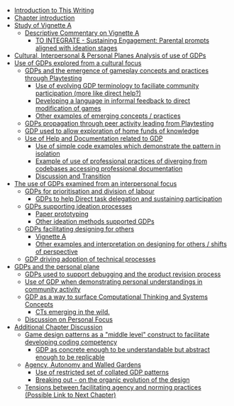 -   [Introduction to This Writing](#introduction-to-this-writing)
-   [Chapter introduction](#chapter-introduction)
-   [Study of Vignette A](#study-of-vignette-a)
    -   [Descriptive Commentary on Vignette
        A](#descriptive-commentary-on-vignette-a)
        -   [TO INTEGRATE - Sustaining Engagement: Parental prompts
            aligned with ideation
            stages](#to-integrate---sustaining-engagement-parental-prompts-aligned-with-ideation-stages)
-   [Cultural, Interpersonal & Personal Planes Analysis of use of
    GDPs](#cultural-interpersonal-personal-planes-analysis-of-use-of-gdps)
-   [Use of GDPs explored from a cultural
    focus](#use-of-gdps-explored-from-a-cultural-focus)
    -   [GDPs and the emergence of gameplay concepts and practices
        through
        Playtesting](#gdps-and-the-emergence-of-gameplay-concepts-and-practices-through-playtesting)
        -   [Use of evolving GDP terminology to faciliate community
            participation (more like direct
            help?)](#use-of-evolving-gdp-terminology-to-faciliate-community-participation-more-like-direct-help)
        -   [Developing a language in informal feedback to direct
            modification of
            games](#developing-a-language-in-informal-feedback-to-direct-modification-of-games)
        -   [Other examples of emerging concepts /
            practices](#other-examples-of-emerging-concepts-practices)
    -   [GDPs propagation through peer activity leading from
        Playtesting](#gdps-propagation-through-peer-activity-leading-from-playtesting)
    -   [GDP used to allow exploration of home funds of
        knowledge](#gdp-used-to-allow-exploration-of-home-funds-of-knowledge)
    -   [Use of Help and Documentation related to
        GDP](#use-of-help-and-documentation-related-to-gdp)
        -   [Use of simple code examples which demonstrate the pattern
            in
            isolation](#use-of-simple-code-examples-which-demonstrate-the-pattern-in-isolation)
        -   [Example of use of professional practices of diverging from
            codebases accessing professional
            documentation](#example-of-use-of-professional-practices-of-diverging-from-codebases-accessing-professional-documentation)
        -   [Discussion and Transition](#discussion-and-transition)
-   [The use of GDPs examined from an interpersonal
    focus](#the-use-of-gdps-examined-from-an-interpersonal-focus)
    -   [GDPs for prioritisation and division of
        labour](#gdps-for-prioritisation-and-division-of-labour)
        -   [GDPs to help Direct task delegation and sustaining
            participation](#gdps-to-help-direct-task-delegation-and-sustaining-participation)
    -   [GDPs supporting ideation
        processes](#gdps-supporting-ideation-processes)
        -   [Paper prototyping](#paper-prototyping)
        -   [Other ideation methods supported
            GDPs](#other-ideation-methods-supported-gdps)
    -   [GDPs facilitating designing for
        others](#gdps-facilitating-designing-for-others)
        -   [Vignette A](#vignette-a)
        -   [Other examples and interpretation on designing for others /
            shifts of
            perspective](#other-examples-and-interpretation-on-designing-for-others-shifts-of-perspective)
    -   [GDP driving adoption of technical
        processes](#gdp-driving-adoption-of-technical-processes)
-   [GDPs and the personal plane](#gdps-and-the-personal-plane)
    -   [GDPs used to support debugging and the product revision
        process](#gdps-used-to-support-debugging-and-the-product-revision-process)
    -   [Use of GDP when demonstrating personal understandings in
        community
        activity](#use-of-gdp-when-demonstrating-personal-understandings-in-community-activity)
    -   [GDP as a way to surface Computational Thinking and Systems
        Concepts](#gdp-as-a-way-to-surface-computational-thinking-and-systems-concepts)
        -   [CTs emerging in the wild.](#cts-emerging-in-the-wild.)
    -   [Discussion on Personal Focus](#discussion-on-personal-focus)
-   [Additional Chapter Discussion](#additional-chapter-discussion)
    -   [Game design patterns as a "middle level" construct to
        facilitate developing coding
        competency](#game-design-patterns-as-a-middle-level-construct-to-facilitate-developing-coding-competency)
        -   [GDP as concrete enough to be understandable but abstract
            enough to be
            replicable](#gdp-as-concrete-enough-to-be-understandable-but-abstract-enough-to-be-replicable)
    -   [Agency, Autonomy and Walled
        Gardens](#agency-autonomy-and-walled-gardens)
        -   [Use of restricted set of collated GDP
            patterns](#use-of-restricted-set-of-collated-gdp-patterns)
        -   [Breaking out - on the organic evolution of the
            design](#breaking-out---on-the-organic-evolution-of-the-design)
    -   [Tensions between facilitating agency and norming practices
        (Possible Link to Next
        Chapter)](#tensions-between-facilitating-agency-and-norming-practices-possible-link-to-next-chapter)
